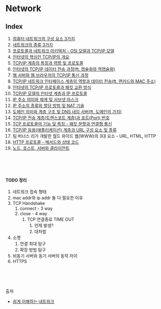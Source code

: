 # Network

## Index

1. [컴퓨터 네트워크의 구성 요소 3가지](컴퓨터네트워크의구성요소3가지.md)
2. [네트워크의 종류 3가지](네트워크의종류3가지.md)
3. [프로토콜과 네트워크 아키텍처 - OSI 모델과 TCP/IP 모델](프로토콜과네트워크아키텍처.md)
4. [인터넷의 핵심인 TCP/IP의 개요](인터넷의%20핵심인%20TCPIP의%20개요.md)
5. [TCP/IP 계층의 특징과 역할 및 프로토콜](TCPIP계층의특징과역할및프로토콜.md)
6. [인터넷의 TCP/IP 데이터 전송 과정(ft. 캡슐화와 역캡슐화)](인터넷의TCPIP데이터전송과정.md)
7. [웹 서버와 웹 브라우저의 TCP/IP 통신 과정](웹서버와웹브라우저의TCPIP통신과정.md)
8. [TCP/IP 네트워크 인터페이스 계층의 역할과 데이터 전송(ft. 랜카드와 MAC 주소)](TCPIP네트워크인터페이스계층의역할과데이터전송.md)
9. [인터넷의 TCP/IP 프로토콜과 패킷 교환 방식](인터넷의TCPIP프로토콜과패킷교환방식.md)
10. [TCP/IP 모델의 인터넷 계층과 IP 프로토콜](TCPIP모델의인터넷계층과IP프로토콜.md)
11. [IP 주소 의미와 체계 및 서브넷 마스크](IP주소의미와체계및서브넷마스크.md)
12. [IP 주소의 종류와 할당 방법 및 NAT 기술](IP주소의종류와할당방법및NAT기술.md)
13. [도메인 의미와 계층 구조 및 DNS 네임 서버(ft. 도메인의 가치)](도메인의미와계층구조및DNS네임서버.md)
14. [TCP/IP 전송 계층(트랜스포트 계층)과 포트(Port) 번호](TCPIP전송계층_트랜스포트계층_과포트_Port_번호.md)
15. [TCP 프로토콜의 기능 및 특징 - 패킷 분할과 연결형 통신](TCP프로토콜의기능및특징-패킷분할과연결형통신.md)
16. [TCP/IP 응용(애플리케이션) 계층과 URL 구성 요소 및 종류](TCPIP응용계층과URL구성요소및종류.md)  
17. 팀 버너스 리가 개발한 월드 와이드 웹(WWW)의 3대 요소 - URL, HTML, HTTP  
18. [HTTP 프로토콜 - 메서드와 상태 코드](HTTP프로토콜-메서드와상태코드.md)  
19. [노드, 호스트, 서버와 클라이언트](https://better-together.tistory.com/74?category=887984)



<br/><br/><br/>

#### TODO 정리
1. 네트워크 접속 형태
2. mac addr와 ip addr 둘 다 필요한 이유
3. TCP Handshake
   1. connect - 3 way
   2. close - 4 way
      1. TCP 연결종료 TIME OUT
         1. 언제 발생?
         2. 대처법
4. 소켓
   1. 연결 최대 탐구
   2. 확장 방법 탐구
5. 비동기 서버와 동기 서버의 동작 차이
6. HTTPS


<br/><br/><br/>

출처
- [쉽게 이해하는 네트워크](https://better-together.tistory.com/category/%EB%83%90%EC%98%B9%EC%95%84%20%EB%A9%8D%EB%A9%8D%ED%95%B4%EB%B4%90%28How%20to%20Speak%20IT%29/%ED%85%8C%ED%81%AC%28IT%29%20%EB%AC%B8%EB%B2%95)